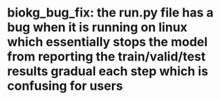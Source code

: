
# biokg_bug_fix: the run.py file has a bug when it is running on linux which essentially stops the model from reporting the train/valid/test results gradual each step which is confusing for users
